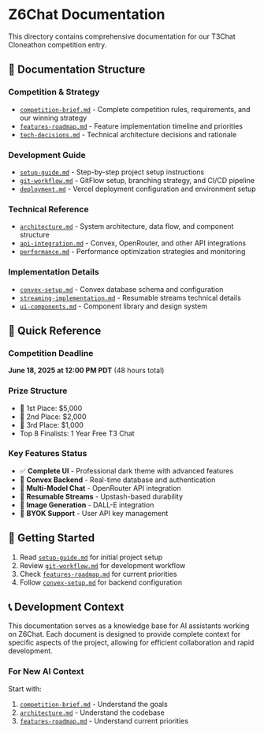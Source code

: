 # Z6Chat Documentation

This directory contains comprehensive documentation for our T3Chat Cloneathon competition entry.

## 📁 Documentation Structure

### Competition & Strategy

- [`competition-brief.md`](./competition-brief.md) - Complete competition rules, requirements, and our winning strategy
- [`features-roadmap.md`](./features-roadmap.md) - Feature implementation timeline and priorities
- [`tech-decisions.md`](./tech-decisions.md) - Technical architecture decisions and rationale

### Development Guide

- [`setup-guide.md`](./setup-guide.md) - Step-by-step project setup instructions
- [`git-workflow.md`](./git-workflow.md) - GitFlow setup, branching strategy, and CI/CD pipeline
- [`deployment.md`](./deployment.md) - Vercel deployment configuration and environment setup

### Technical Reference

- [`architecture.md`](./architecture.md) - System architecture, data flow, and component structure
- [`api-integration.md`](./api-integration.md) - Convex, OpenRouter, and other API integrations
- [`performance.md`](./performance.md) - Performance optimization strategies and monitoring

### Implementation Details

- [`convex-setup.md`](./convex-setup.md) - Convex database schema and configuration
- [`streaming-implementation.md`](./streaming-implementation.md) - Resumable streams technical details
- [`ui-components.md`](./ui-components.md) - Component library and design system

## 🎯 Quick Reference

### Competition Deadline

**June 18, 2025 at 12:00 PM PDT** (48 hours total)

### Prize Structure

- 🥇 1st Place: $5,000
- 🥈 2nd Place: $2,000
- 🥉 3rd Place: $1,000
- Top 8 Finalists: 1 Year Free T3 Chat

### Key Features Status

- ✅ **Complete UI** - Professional dark theme with advanced features
- 🚧 **Convex Backend** - Real-time database and authentication
- 🚧 **Multi-Model Chat** - OpenRouter API integration
- 🚧 **Resumable Streams** - Upstash-based durability
- 🚧 **Image Generation** - DALL-E integration
- 🚧 **BYOK Support** - User API key management

## 🚀 Getting Started

1. Read [`setup-guide.md`](./setup-guide.md) for initial project setup
2. Review [`git-workflow.md`](./git-workflow.md) for development workflow
3. Check [`features-roadmap.md`](./features-roadmap.md) for current priorities
4. Follow [`convex-setup.md`](./convex-setup.md) for backend configuration

## 📞 Development Context

This documentation serves as a knowledge base for AI assistants working on Z6Chat. Each document is designed to provide complete context for specific aspects of the project, allowing for efficient collaboration and rapid development.

### For New AI Context

Start with:

1. [`competition-brief.md`](./competition-brief.md) - Understand the goals
2. [`architecture.md`](./architecture.md) - Understand the codebase
3. [`features-roadmap.md`](./features-roadmap.md) - Understand current priorities
